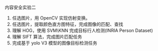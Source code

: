 内容安全实验二
1. 任选图片，用 OpenCV 实现仿射变换。 
2. 任选图片，提取颜色直方图特征，完成图像的匹配、查找 
3. 理解 HOG，使用 SVM\KNN 完成目标行人检测(INRIA Person Dataset) 
4. 理解 SIFT 算法，完成图片匹配任务 
5. 完成基于 yolo V3 模型的图像目标检测任务
